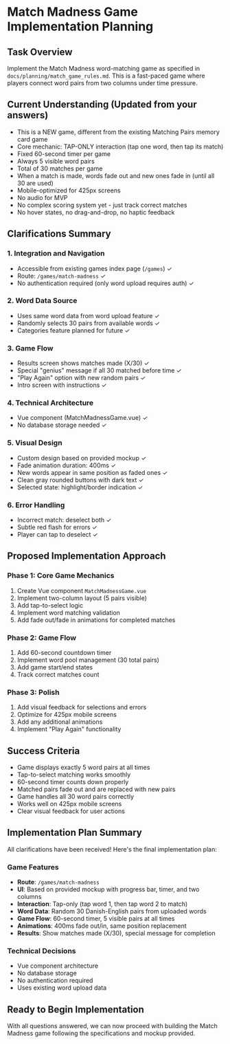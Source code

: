 # Match Madness Game Implementation Planning

## Task Overview
Implement the Match Madness word-matching game as specified in `docs/planning/match_game_rules.md`. This is a fast-paced game where players connect word pairs from two columns under time pressure.

## Current Understanding (Updated from your answers)
- This is a NEW game, different from the existing Matching Pairs memory card game
- Core mechanic: TAP-ONLY interaction (tap one word, then tap its match)
- Fixed 60-second timer per game
- Always 5 visible word pairs
- Total of 30 matches per game
- When a match is made, words fade out and new ones fade in (until all 30 are used)
- Mobile-optimized for 425px screens
- No audio for MVP
- No complex scoring system yet - just track correct matches
- No hover states, no drag-and-drop, no haptic feedback

## Clarifications Summary

### 1. Integration and Navigation
- Accessible from existing games index page (`/games`) ✓
- Route: `/games/match-madness` ✓
- No authentication required (only word upload requires auth) ✓

### 2. Word Data Source
- Uses same word data from word upload feature ✓
- Randomly selects 30 pairs from available words ✓
- Categories feature planned for future ✓

### 3. Game Flow
- Results screen shows matches made (X/30) ✓
- Special "genius" message if all 30 matched before time ✓
- "Play Again" option with new random pairs ✓
- Intro screen with instructions ✓

### 4. Technical Architecture
- Vue component (MatchMadnessGame.vue) ✓
- No database storage needed ✓

### 5. Visual Design
- Custom design based on provided mockup ✓
- Fade animation duration: 400ms ✓
- New words appear in same position as faded ones ✓
- Clean gray rounded buttons with dark text ✓
- Selected state: highlight/border indication ✓

### 6. Error Handling
- Incorrect match: deselect both ✓
- Subtle red flash for errors ✓
- Player can tap to deselect ✓

## Proposed Implementation Approach

### Phase 1: Core Game Mechanics
1. Create Vue component `MatchMadnessGame.vue`
2. Implement two-column layout (5 pairs visible)
3. Add tap-to-select logic
4. Implement word matching validation
5. Add fade out/fade in animations for completed matches

### Phase 2: Game Flow
1. Add 60-second countdown timer
2. Implement word pool management (30 total pairs)
3. Add game start/end states
4. Track correct matches count

### Phase 3: Polish
1. Add visual feedback for selections and errors
2. Optimize for 425px mobile screens
3. Add any additional animations
4. Implement "Play Again" functionality

## Success Criteria
- Game displays exactly 5 word pairs at all times
- Tap-to-select matching works smoothly
- 60-second timer counts down properly
- Matched pairs fade out and are replaced with new pairs
- Game handles all 30 word pairs correctly
- Works well on 425px mobile screens
- Clear visual feedback for user actions

## Implementation Plan Summary

All clarifications have been received! Here's the final implementation plan:

### Game Features
- **Route**: `/games/match-madness`
- **UI**: Based on provided mockup with progress bar, timer, and two columns
- **Interaction**: Tap-only (tap word 1, then tap word 2 to match)
- **Word Data**: Random 30 Danish-English pairs from uploaded words
- **Game Flow**: 60-second timer, 5 visible pairs at all times
- **Animations**: 400ms fade out/in, same position replacement
- **Results**: Show matches made (X/30), special message for completion

### Technical Decisions
- Vue component architecture
- No database storage
- No authentication required
- Uses existing word upload data

## Ready to Begin Implementation
With all questions answered, we can now proceed with building the Match Madness game following the specifications and mockup provided.
